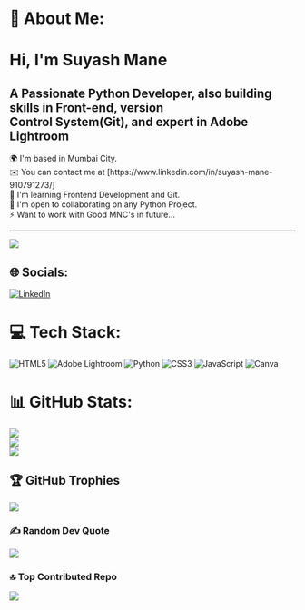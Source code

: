 # 💫 About Me:
<h1>Hi, I'm Suyash Mane</h1>
<h2>A Passionate Python Developer, also building skills in Front-end, version<br>Control System(Git), and expert in Adobe Lightroom</h2>🌍  I'm based in Mumbai City.<br> ✉️  You can contact me at [https://www.linkedin.com/in/suyash-mane-910791273/]<br> 🧠  I'm learning Frontend Development and Git.<br> 🤝  I'm open to collaborating on any Python Project.<br> ⚡  Want to work with Good MNC's in future...

---
[![](https://visitcount.itsvg.in/api?id=suyashstr&icon=0&color=6)](https://visitcount.itsvg.in)

## 🌐 Socials:
[![LinkedIn](https://img.shields.io/badge/LinkedIn-%230077B5.svg?logo=linkedin&logoColor=white)](https://linkedin.com/in/https://www.linkedin.com/in/suyash-mane-910791273/) 

# 💻 Tech Stack:
![HTML5](https://img.shields.io/badge/html5-%23E34F26.svg?style=for-the-badge&logo=html5&logoColor=white) ![Adobe Lightroom](https://img.shields.io/badge/Adobe%20Lightroom-31A8FF.svg?style=for-the-badge&logo=Adobe%20Lightroom&logoColor=white) ![Python](https://img.shields.io/badge/python-3670A0?style=for-the-badge&logo=python&logoColor=ffdd54) ![CSS3](https://img.shields.io/badge/css3-%231572B6.svg?style=for-the-badge&logo=css3&logoColor=white) ![JavaScript](https://img.shields.io/badge/javascript-%23323330.svg?style=for-the-badge&logo=javascript&logoColor=%23F7DF1E) ![Canva](https://img.shields.io/badge/Canva-%2300C4CC.svg?style=for-the-badge&logo=Canva&logoColor=white)
# 📊 GitHub Stats:
![](https://github-readme-stats.vercel.app/api?username=suyashstr&theme=midnight-purple&hide_border=false&include_all_commits=false&count_private=false)<br/>
![](https://github-readme-streak-stats.herokuapp.com/?user=suyashstr&theme=midnight-purple&hide_border=false)<br/>
![](https://github-readme-stats.vercel.app/api/top-langs/?username=suyashstr&theme=midnight-purple&hide_border=false&include_all_commits=false&count_private=false&layout=compact)

## 🏆 GitHub Trophies
![](https://github-profile-trophy.vercel.app/?username=suyashstr&theme=radical&no-frame=false&no-bg=true&margin-w=4)

### ✍️ Random Dev Quote
![](https://quotes-github-readme.vercel.app/api?type=horizontal&theme=tokyonight)

### 🔝 Top Contributed Repo
![](https://github-contributor-stats.vercel.app/api?username=suyashstr&limit=5&theme=tokyonight&combine_all_yearly_contributions=true)




